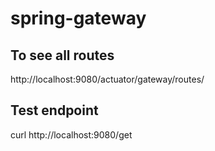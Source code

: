 # spring-gateway

## To see all routes
http://localhost:9080/actuator/gateway/routes/

## Test endpoint
curl http://localhost:9080/get
